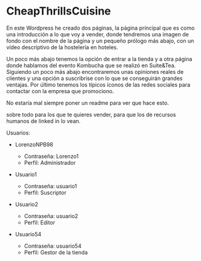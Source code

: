 # CheapThrillsCuisine

En este Wordpress he creado dos páginas, la página principal que es como una introducción a lo que voy a vender, donde tendremos una imagen de fondo con el nombre de la página y un pequeño prólogo más abajo, con un vídeo descriptivo de la hostelería en hoteles.

Un poco más abajo tenemos la opción de entrar a la tienda y a otra página donde hablamos del evento Kombucha que se realizó en Suite&Tea.
Siguiendo un poco más abajo encontraremos unas opiniones reales de clientes y una opción a suscribrise con lo que se conseguirán grandes ventajas.
Por último tenemos los típicos íconos de las redes sociales para contactar con la empresa que promociono.



No estaría mal siempre poner un readme para ver que hace esto.

sobre todo para los que te quieres vender, para que los de recursos humanos de linked in lo vean.










Usuarios:

 - LorenzoNPB98
   - Contraseña: Lorenzo1
   - Perfil: Administrador
  
  - Usuario1
    - Contraseña: usuario1
    - Perfil: Suscriptor
  
  - Usuario2
    - Contraseña: usuario2
    - Perfil: Editor
  
  - Usuario54
    - Contraseña: usuario54
    - Perfil: Gestor de la tienda
